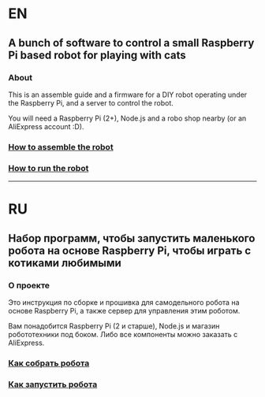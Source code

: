 # EN
## A bunch of software to control a small Raspberry Pi based robot for playing with cats

### About

This is an assemble guide and a firmware for a DIY robot operating under the Raspberry Pi, and a server to control the robot.

You will need a Raspberry Pi (2+), Node.js and a robo shop nearby (or an AliExpress account :D).

### [How to assemble the robot](readme/robot_assemble_en.md)

### [How to run the robot](readme/robot_flashing_en.md)

- - -

# RU
## Набор программ, чтобы запустить маленького робота на основе Raspberry Pi, чтобы играть с котиками любимыми

### О проекте

Это инструкция по сборке и прошивка для самодельного робота на основе Raspberry Pi, а также сервер для управления этим роботом.

Вам понадобится Raspberry Pi (2 и старше), Node.js и магазин робототехники под боком. Либо все компоненты можно заказать с AliExpress.

### [Как собрать робота](readme/robot_assemble_ru.md)

### [Как запустить робота](readme/robot_flashing_ru.md)